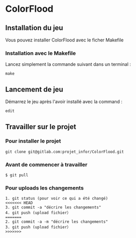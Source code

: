 # ColorFlood

Installation du jeu
------------------------

Vous pouvez installer ColorFlood avec le ficher Makefile

### Installation avec le Makefile

Lancez simplement la commande suivant dans un terminal :
```
make
```

Lancement de jeu
------------------------
Démarrez le jeu après l'avoir installé avec la command : 
```
edit
```


Travailler sur le projet
-------------------------

### Pour installer le projet
```
git clone git@gitlab.com:projet_infor/ColorFlood.git
```
### Avant de commencer à travailler
``` 
$ git pull
```

### Pour uploads les changements
```
1. git status (pour voir ce qui a été changé)
<<<<<<< HEAD
3. git commit -a "décrire les changements"
4. git push (upload fichier）
=======
2. git commit -a -m "décrire les changements"
3. git push (upload fichier）
>>>>>>> 
```
